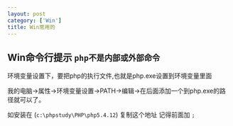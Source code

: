```yaml
---
layout: post
category: ['Win']
title: Win常用的
---
```

## Win命令行提示 `php不是内部或外部命令`

环境变量设置下，要把php的执行文件,也就是php.exe设置到环境变量里面

我的电脑->属性->环境变量设置->PATH->编辑->在后面添加一个到php.exe的路径就可以了。

如安装在 (`c:\phpstudy\PHP\php5.4.12`) 复制这个地址 记得前面加  `;`
